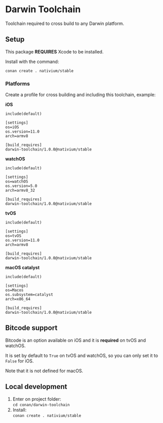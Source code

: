 
# Darwin Toolchain

Toolchain required to cross build to any Darwin platform.

## Setup

This package **REQUIRES** Xcode to be installed.

Install with the command:

```
conan create . nativium/stable
```

### Platforms

Create a profile for cross building and including this toolchain, example:

**iOS**

```
include(default)

[settings]
os=iOS
os.version=11.0
arch=armv8

[build_requires]
darwin-toolchain/1.0.0@nativium/stable
```

**watchOS**


```
include(default)

[settings]
os=watchOS
os.version=5.0
arch=armv8_32

[build_requires]
darwin-toolchain/1.0.0@nativium/stable
```

**tvOS**

```
include(default)

[settings]
os=tvOS
os.version=11.0
arch=armv8

[build_requires]
darwin-toolchain/1.0.0@nativium/stable
```

**macOS catalyst**

```
include(default)

[settings]
os=Macos
os.subsystem=catalyst
arch=x86_64

[build_requires]
darwin-toolchain/1.0.0@nativium/stable
```

## Bitcode support

Bitcode is an option available on iOS and it is **required** on tvOS and watchOS.

It is set by default to `True` on tvOS and watchOS, so you can only set it to `False` for iOS.

Note that it is not defined for macOS.

## Local development

1. Enter on project folder:  
```cd conan/darwin-toolchain```
2. Install:  
```conan create . nativium/stable```
